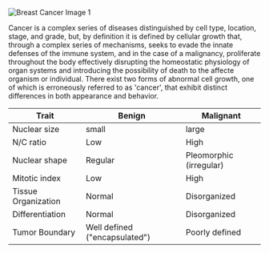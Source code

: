 ![Breast Cancer Image 1](https://github.com/bioprogrammer/images/blob/master/human-breast-cancer-cells.jpg)

Cancer is a complex series of diseases distinguished by cell type, location, stage, and grade, but, by definition it is defined by cellular growth that, through a complex series of mechanisms, seeks to evade the innate defenses of the immune system, and in the case of a malignancy, proliferate throughout the body effectively disrupting the homeostatic physiology of organ systems and introducing the possibility of death to the affecte organism or individual. There exist two forms of abnormal cell growth, one of which is erroneously referred to as 'cancer', that exhibit distinct differences in both appearance and behavior. 

|Trait|Benign|Malignant|
|-----|------|---------|
|Nuclear size|small|large|
|N/C ratio|Low|High|
|Nuclear shape|Regular|Pleomorphic (irregular)|
|Mitotic index|Low|High|
|Tissue Organization|Normal|Disorganized|
|Differentiation|Normal|Disorganized|
|Tumor Boundary|Well defined ("encapsulated")|Poorly defined|



